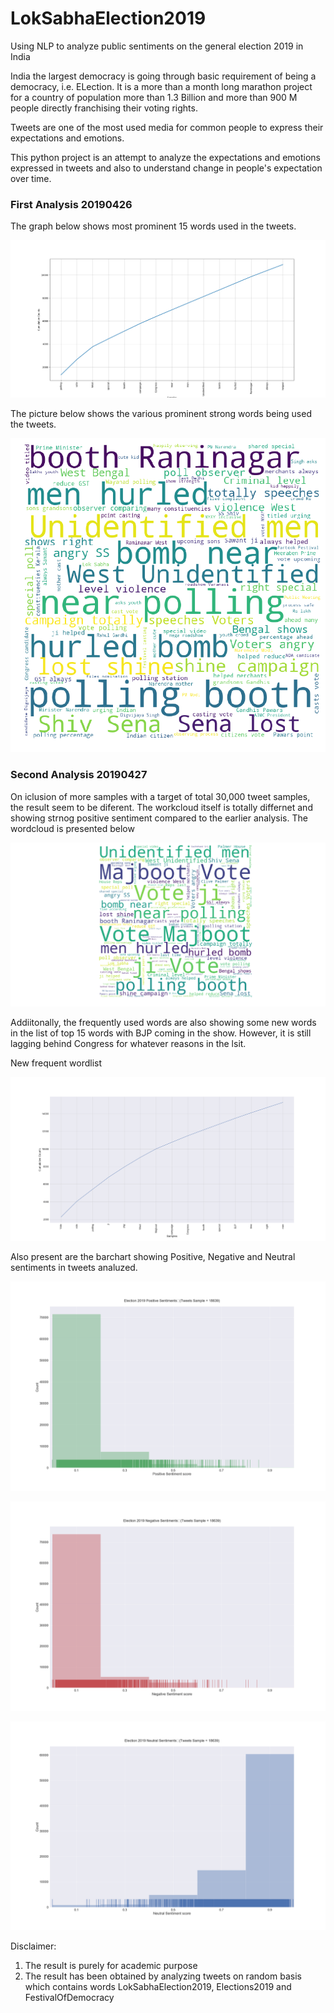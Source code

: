 # LokSabhaElection2019
Using NLP to analyze public sentiments on the general election 2019 in India

India the largest democracy is going through basic requirement of being a democracy, i.e. ELection. It is a more than a month long marathon project for a country of population more than 1.3 Billion and more than 900 M people directly franchising their voting rights.

Tweets are one of the most used media for common people to express their expectations and emotions. 

This python project is an attempt to analyze the expectations and emotions expressed in tweets and also to understand change in people's expectation over time.

### First Analysis 20190426

The graph below shows most prominent 15 words used in the tweets.

![](images/1WordStrength.png)


The picture below shows the various prominent strong words being used the tweets.

![](images/1wordcloud.png)

### Second Analysis 20190427

On iclusion of more samples with a target of total 30,000 tweet samples, the result seem to be diferent. The workcloud itself is totally differnet and showing strnog positive sentiment compared to the earlier analysis. The wordcloud is presented below

![](images/2wordcloud.png)

Addiitonally, the frequently used words are also showing some new words in the list of top 15 words with BJP coming in the show. However, it is still lagging behind Congress for whatever reasons in the lsit.

New frequent wordlist

![](images/2WordStrength.png)


Also present are the barchart showing Positive, Negative and Neutral sentiments in tweets analuzed.

![](images/02PosSent.png)


![](images/02NegSent.png)


![](images/02NeutralSent.png)




Disclaimer: 
1. The result is purely for academic purpose
2. The result has been obtained by analyzing tweets on random basis which contains words LokSabhaElection2019, Elections2019 and FestivalOfDemocracy
